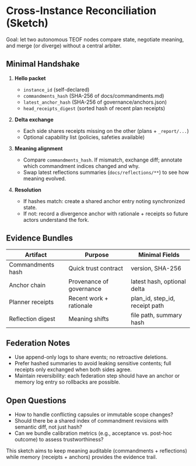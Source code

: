 # Cross-Instance Reconciliation (Sketch)

Goal: let two autonomous TEOF nodes compare state, negotiate meaning, and merge (or diverge) without a central arbiter.

## Minimal Handshake

1. **Hello packet**
   - `instance_id` (self-declared)
   - `commandments_hash` (SHA-256 of docs/commandments.md)
   - `latest_anchor_hash` (SHA-256 of governance/anchors.json)
   - `head_receipts_digest` (sorted hash of recent plan receipts)

2. **Delta exchange**
   - Each side shares receipts missing on the other (plans + `_report/...`)
   - Optional capability list (policies, safeties available)

3. **Meaning alignment**
   - Compare `commandments_hash`. If mismatch, exchange diff; annotate which commandment indices changed and why.
   - Swap latest reflections summaries (`docs/reflections/**`) to see how meaning evolved.

4. **Resolution**
   - If hashes match: create a shared anchor entry noting synchronized state.
   - If not: record a divergence anchor with rationale + receipts so future actors understand the fork.

## Evidence Bundles

| Artifact | Purpose | Minimal Fields |
| --- | --- | --- |
| Commandments hash | Quick trust contract | version, SHA-256 |
| Anchor chain | Provenance of governance | latest hash, optional delta |
| Planner receipts | Recent work + rationale | plan_id, step_id, receipt path |
| Reflection digest | Meaning shifts | file path, summary hash |

## Federation Notes

- Use append-only logs to share events; no retroactive deletions.
- Prefer hashed summaries to avoid leaking sensitive contents; full receipts only exchanged when both sides agree.
- Maintain reversibility: each federation step should have an anchor or memory log entry so rollbacks are possible.

## Open Questions

- How to handle conflicting capsules or immutable scope changes?
- Should there be a shared index of commandment revisions with semantic diff, not just hash?
- Can we bundle calibration metrics (e.g., acceptance vs. post-hoc outcome) to assess trustworthiness?

This sketch aims to keep meaning auditable (commandments + reflections) while memory (receipts + anchors) provides the evidence trail.
